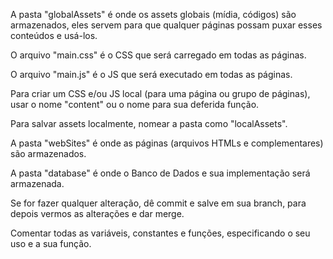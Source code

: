 A pasta "globalAssets" é onde os assets globais (mídia, códigos) são armazenados, eles servem para que qualquer páginas possam puxar esses conteúdos e usá-los.

O arquivo "main.css" é o CSS que será carregado em todas as páginas.

O arquivo "main.js" é o JS que será executado em todas as páginas.

Para criar um CSS e/ou JS local (para uma página ou grupo de páginas), usar o nome "content" ou o nome para sua deferida função.

Para salvar assets localmente, nomear a pasta como "localAssets".

A pasta "webSites" é onde as páginas (arquivos HTMLs e complementares) são armazenados.

A pasta "database" é onde o Banco de Dados e sua implementação será armazenada.

Se for fazer qualquer alteração, dê commit e salve em sua branch, para depois vermos as alterações e dar merge.

Comentar todas as variáveis, constantes e funções, especificando o seu uso e a sua função.


